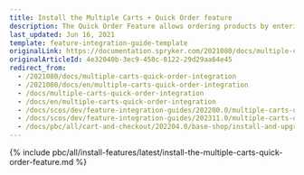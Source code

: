 ```yaml
---
title: Install the Multiple Carts + Quick Order feature
description: The Quick Order Feature allows ordering products by entering SKU and quantity on one page. The guide describes how to integrate the feature into your project.
last_updated: Jun 16, 2021
template: feature-integration-guide-template
originalLink: https://documentation.spryker.com/2021080/docs/multiple-carts-quick-order-integration
originalArticleId: 4e32040b-3ec9-458c-8122-29d29aa64e45
redirect_from:
  - /2021080/docs/multiple-carts-quick-order-integration
  - /2021080/docs/en/multiple-carts-quick-order-integration
  - /docs/multiple-carts-quick-order-integration
  - /docs/en/multiple-carts-quick-order-integration
  - /docs/scos/dev/feature-integration-guides/202200.0/multiple-carts-quick-order-feature-integration.html
  - /docs/scos/dev/feature-integration-guides/202311.0/multiple-carts-quick-order-feature-integration.html  
  - /docs/pbc/all/cart-and-checkout/202204.0/base-shop/install-and-upgrade/install-features/install-the-multiple-carts-quick-order-feature.html
---
```


{% include pbc/all/install-features/latest/install-the-multiple-carts-quick-order-feature.md %} <!-- To edit, see /_includes/pbc/all/install-features/202311.0/install-the-multiple-carts-quick-order-feature.md -->
